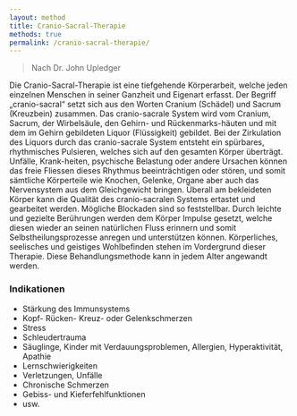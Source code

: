 ```yaml
---
layout: method
title: Cranio-Sacral-Therapie
methods: true
permalink: /cranio-sacral-therapie/
---
```


> Nach Dr. John Upledger

Die Cranio-Sacral-Therapie ist eine tiefgehende Körperarbeit, welche jeden einzelnen Menschen in seiner Ganzheit und Eigenart erfasst. Der Begriff „cranio-sacral“ setzt sich aus den Worten Cranium (Schädel) und Sacrum (Kreuzbein) zusammen. Das cranio-sacrale System wird vom Cranium, Sacrum, der Wirbelsäule, den Gehirn- und Rückenmarks-häuten und mit dem im Gehirn gebildeten Liquor (Flüssigkeit) gebildet. Bei der Zirkulation des Liquors durch das cranio-sacrale System entsteht ein spürbares, rhythmisches Pulsieren, welches sich auf den gesamten Körper überträgt. Unfälle, Krank-heiten, psychische Belastung oder andere Ursachen können das freie Fliessen dieses Rhythmus beeinträchtigen oder stören, und somit sämtliche Körperteile wie Knochen, Gelenke, Organe aber auch das Nervensystem aus dem Gleichgewicht bringen. Überall am bekleideten Körper kann die Qualität des cranio-sacralen Systems ertastet und gearbeitet werden. Mögliche Blockaden sind so feststellbar. Durch leichte und gezielte Berührungen werden dem Körper Impulse gesetzt, welche diesen wieder an seinen natürlichen Fluss erinnern und somit Selbstheilungsprozesse anregen und unterstützen können. Körperliches, seelisches und geistiges Wohlbefinden stehen im Vordergrund dieser Therapie. Diese Behandlungsmethode kann in jedem Alter angewandt werden.

### Indikationen

- Stärkung des Immunsystems
- Kopf- Rücken- Kreuz- oder Gelenkschmerzen
- Stress
- Schleudertrauma
- Säuglinge, Kinder mit Verdauungsproblemen, Allergien, Hyperaktivität, Apathie 
- Lernschwierigkeiten
- Verletzungen, Unfälle
- Chronische Schmerzen
- Gebiss- und Kieferfehlfunktionen
- usw.
